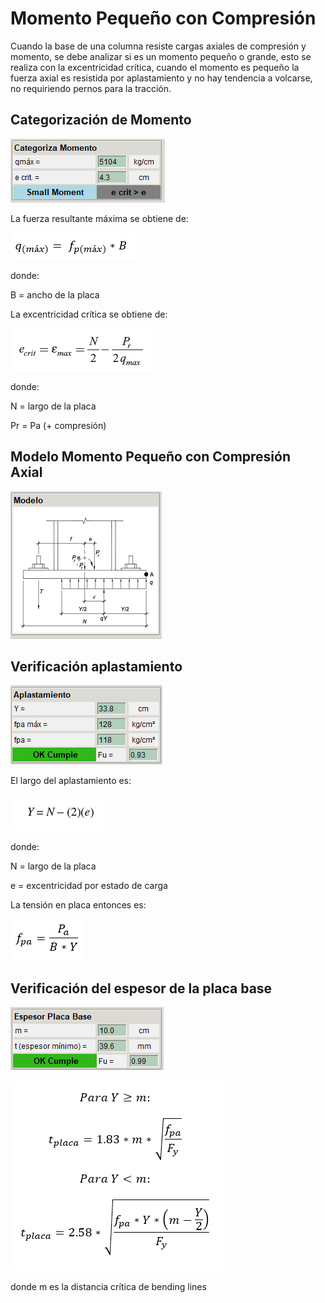 # Momento Pequeño con Compresión

Cuando la base de una columna resiste cargas axiales de compresión y momento, se debe analizar si es un momento pequeño o grande, esto se realiza con la excentricidad crítica, cuando el momento es pequeño la fuerza axial es resistida por aplastamiento y no hay tendencia a volcarse, no requiriendo pernos para la tracción.

## Categorización de Momento

![categoriza_momento_small_moment](../images/anclajes/categoriza_momento_small_moment.png)

La fuerza resultante máxima se obtiene de:

![q_max_fuerza_resultante_maxima](../images/anclajes/q_max_fuerza_resultante_maxima.png)

donde:

B = ancho de la placa

La excentricidad crítica se obtiene de:

![excentricidad_critica](../images/anclajes/excentricidad_critica.png)

donde:

N = largo de la placa

Pr = Pa (+ compresión)

## Modelo Momento Pequeño con Compresión Axial

![modelo_small_moment](../images/anclajes/modelo_small_moment.png)

## Verificación aplastamiento

![aplastamiento_small_moment](../images/anclajes/aplastamiento_small_moment.png)

El largo del aplastamiento es:

![largo_de_aplastamiento_small_moment](../images/anclajes/largo_de_aplastamiento_small_moment.png)

donde:

N = largo de la placa

e = excentricidad por estado de carga

La tensión en placa entonces es:

![tension_en_placa_small_moment](../images/anclajes/tension_en_placa_small_moment.png)

## Verificación del espesor de la placa base

![espesor_placa_base_small_moment](../images/anclajes/espesor_placa_base_small_moment.png)

![formula_espesor_placa_base_small_moment](../images/anclajes/formula_espesor_placa_base_small_moment.png)

donde m es la distancia crítica de bending lines





